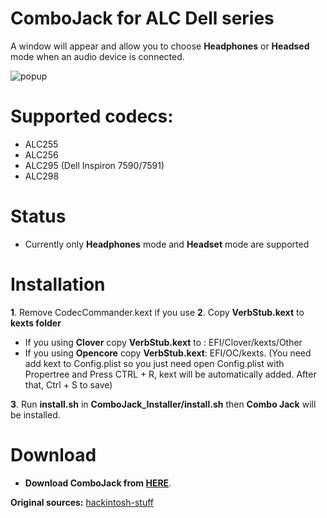 # **ComboJack for ALC Dell series**

A window will appear and allow you to choose **Headphones** or **Headsed** mode when an audio device is connected.


![popup](https://user-images.githubusercontent.com/92006941/141351074-7b03cd61-ea71-49e9-8d82-89a9d414cc64.png)


# **Supported codecs:**

+ ALC255
+ ALC256
+ ALC295 (Dell Inspiron 7590/7591)
+ ALC298

# Status

+ Currently only **Headphones** mode and **Headset** mode are supported

# **Installation**
**1**. Remove CodecCommander.kext if you use
**2**. Copy **VerbStub.kext** to **kexts folder**

   - If you using **Clover** copy **VerbStub.kext** to : EFI/Clover/kexts/Other
   - If you using **Opencore** copy **VerbStub.kext**: EFI/OC/kexts. (You need add kext to Config.plist so you just need open Config.plist with Propertree and Press CTRL + R, kext will be automatically added. After that, Ctrl + S to save)

**3**. Run **install.sh** in **ComboJack_Installer/install.sh** then **Combo Jack** will be installed.

# **Download**

- **Download ComboJack from [HERE](https://github.com/HowNeft/ComboJack/releases/tag/Release)**.

**Original sources:** [hackintosh-stuff](https://github.com/hackintosh-stuff/ComboJack)
